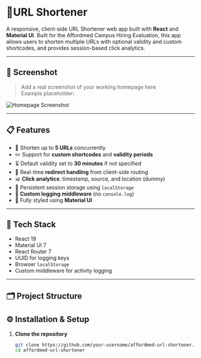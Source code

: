 # 🚀URL Shortener

A responsive, client-side URL Shortener web app built with **React** and **Material UI**. Built for the Affordmed Campus Hiring Evaluation, this app allows users to shorten multiple URLs with optional validity and custom shortcodes, and provides session-based click analytics.

---

## 📸 Screenshot

> Add a real screenshot of your working homepage here  
Example placeholder:

![Homepage Screenshot](https://github.com/Niraj-Hitpump/affordmed-url-shortener/blob/master/public/hero.png)

---

## 📋 Features

- 🔗 Shorten up to **5 URLs** concurrently
- ✏️ Support for **custom shortcodes** and **validity periods**
- ⏳ Default validity set to **30 minutes** if not specified
- 🔄 Real-time **redirect handling** from client-side routing
- 📊 **Click analytics**: timestamp, source, and location (dummy)
- 💾 Persistent session storage using `localStorage`
- 🧩 **Custom logging middleware** (no `console.log`)
- 🎨 Fully styled using **Material UI**

---

## 🧰 Tech Stack

- React 19
- Material UI 7
- React Router 7
- UUID for logging keys
- Browser `localStorage`
- Custom middleware for activity logging

---

## 🗂️ Project Structure


## ⚙️ Installation & Setup

1. **Clone the repository**
   ```bash
   git clone https://github.com/your-username/affordmed-url-shortener.git
   cd affordmed-url-shortener

